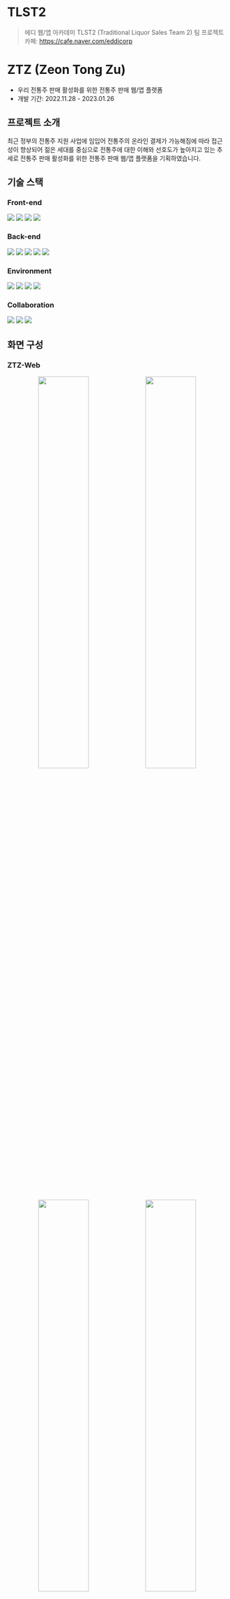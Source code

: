 <div>
  
  # TLST2
  >에디 웹/앱 아카데미 TLST2 (Traditional Liquor Sales Team 2) 팀 프로젝트<br>
  >카페: https://cafe.naver.com/eddicorp 
  
  # ZTZ (Zeon Tong Zu)
  
  - 우리 전통주 판매 활성화를 위한 전통주 판매 웹/앱 플랫폼<br>
  - 개발 기간: 2022.11.28 - 2023.01.26
  
  ## 프로젝트 소개
  최근 정부의 전통주 지원 사업에 임입어 전통주의 온라인 결제가 가능해짐에 따라 접근성이 향상되어 젊은 세대를 중심으로 전통주에 대한 이해와 선호도가 높아지고 있는 추세로 전통주 판매 활성화를 위한 전통주 판매 웹/앱 플랫폼을 기획하였습니다.
  
  ## 기술 스택
  
  ### Front-end<br>
  <p>
    <img src="https://img.shields.io/badge/JavaScript-F7DF1E?style=for-the-badge&logo=JavaScript&logoColor=white">
    <img src="https://img.shields.io/badge/Vue.js-4FC08D?style=for-the-badge&logo=vuedotjs&logoColor=white">
    <img src="https://img.shields.io/badge/Vuetify-1867C0?style=for-the-badge&logo=vuetify&logoColor=white"> 
    <img src="https://img.shields.io/badge/Flutter-02569B?style=for-the-badge&logo=flutter&logoColor=white">
  </p>
  
  ### Back-end<br>
  <p>
    <img src="https://img.shields.io/badge/JAVA-007396?style=for-the-badge&logo=Java&logoColor=white">
    <img src="https://img.shields.io/badge/Spring Boot-6DB33F?style=for-the-badge&logo=springboot&logoColor=yellow">
    <img src="https://img.shields.io/badge/MySQL-4479A1?style=for-the-badge&logo=MySQL&logoColor=white">
    <img src="https://img.shields.io/badge/Docker-2496ED?style=for-the-badge&logo=Docker&logoColor=white"> 
    <img src="https://img.shields.io/badge/Redis-DC382D?style=for-the-badge&logo=redis&logoColor=white">     
  </p>
  
  ### Environment<br>
  <p>
    <img src="https://img.shields.io/badge/Git-F05032?style=for-the-badge&logo=Git&logoColor=white">
    <img src="https://img.shields.io/badge/GitHub-181717?style=for-the-badge&logo=GitHub&logoColor=white">
    <img src="https://img.shields.io/badge/IntelliJ IDEA-000000?style=for-the-badge&logo=intellijidea&logoColor=white">
    <img src="https://img.shields.io/badge/Android Studio-3DDC84?style=for-the-badge&logo=androidstudio&logoColor=white">
  </p>
  
  ### Collaboration<br>
  <p>
    <img src="https://img.shields.io/badge/Notion-000000?style=for-the-badge&logo=notion&logoColor=white">
    <img src="https://img.shields.io/badge/Slack-4A154B?style=for-the-badge&logo=Slack&logoColor=white">
    <img src="https://img.shields.io/badge/Gather-5882f7?style=for-the-badge&logo=Gather&logoColor=white"><br/>
  </p>
  
  ## 화면 구성<br>
  
  ### ZTZ-Web
  <p align="center">
    <img src="https://github.com/ramram222/TLST2/assets/101819398/e7741241-305b-403a-aad7-45fc979fdd3b" width=48%>
    <img src="https://github.com/ramram222/TLST2/assets/101819398/8b4808df-09fc-4d3d-86c8-e5a1eb605a24" width=48%>
    <br><br>
    <img src="https://github.com/ramram222/TLST2/assets/101819398/6493b76d-dcc2-43e7-bf08-781ac27f7915" width=48%>
    <img src="https://github.com/ramram222/TLST2/assets/101819398/d32f8b4a-4009-4420-a22f-5856df784473" width=48%>
  </p>
  
  ### ZTZ-App
  <p align="center">
    <img src="https://github.com/ramram222/TLST2/assets/101819398/bc701351-9a60-4154-8ae0-4aadb13c0f8d" width=32%>
    <img src="https://github.com/ramram222/TLST2/assets/101819398/8882fd84-51c8-4636-8c62-d9d7dd6b6f13" width=32%>
    <img src="https://github.com/ramram222/TLST2/assets/101819398/f60bfb87-cc9d-4add-afe4-4bbde611139e" width=32%><br>


  </p>

</div>

